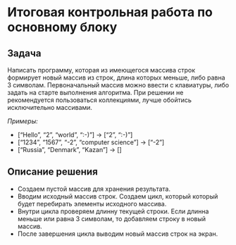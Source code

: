 # Итоговая контрольная работа по основному блоку

## Задача
Написать программу, которая из имеющегося массива строк формирует новый массив из строк, длина которых меньше, либо равна 3 символам. Первоначальный массив можно ввести с клавиатуры, либо задать на старте выполнения алгоритма. При решении не рекомендуется пользоваться коллекциями, лучше обойтись исключительно массивами.

*Примеры:*
+ [“Hello”, “2”, “world”, “:-)”] → [“2”, “:-)”]
+ [“1234”, “1567”, “-2”, “computer science”] → [“-2”]
+ [“Russia”, “Denmark”, “Kazan”] → []

## Описание решения
+ Создаем пустой массив для хранения результата.
+ Вводим исходный массив строк.
Создаем цикл, который который будет перебирать элементы исходного массива.
+ Внутри цикла проверяем длинну текущей строки. Если длинна меньше или равна 3 символам, то добавляем строку в новый массив.
+ После завершения цикла выводим новый массив строк на экран.
